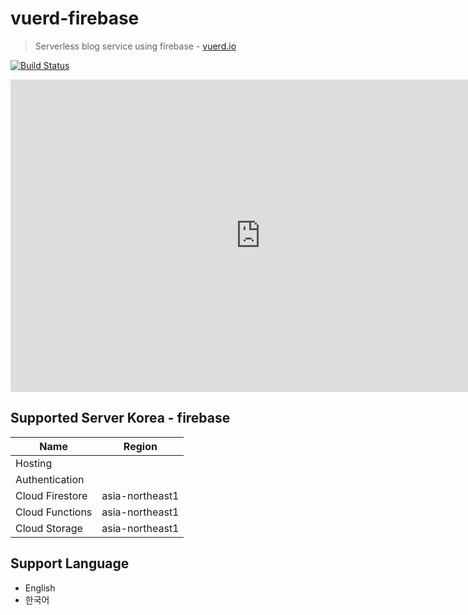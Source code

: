 # vuerd-firebase

> Serverless blog service using firebase - [vuerd.io](https://vuerd.io)

[![Build Status](https://travis-ci.com/vuerd/vuerd-firebase.svg?branch=master)](https://travis-ci.com/vuerd/vuerd-firebase)

<iframe src="https://vuerd.io/notebooks/w6uWzA3KdN1SsyXasIjU/export/fAEOKTNK3h1jIQchaACt" width="800" height="500" frameborder="0"></iframe>

## Supported Server Korea - firebase
| Name | Region |
| --- | --- |
| Hosting |  |
| Authentication |  |
| Cloud Firestore | asia-northeast1 |
| Cloud Functions | asia-northeast1 |
| Cloud Storage | asia-northeast1 |

## Support Language
- English
- 한국어
